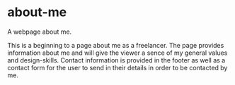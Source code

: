 # about-me
A webpage about me.

This is a beginning to a page about me as a freelancer. The page provides information about me and will give the viewer a sence of my general values and design-skills. Contact information is provided in the footer as well as a contact form for the user to send in their details in order to be contacted by me.  
